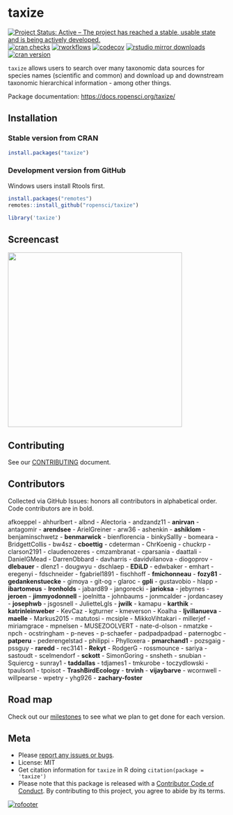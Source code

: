 
# taxize

[![Project Status: Active – The project has reached a stable, usable
state and is being actively
developed.](https://www.repostatus.org/badges/latest/active.svg)](https://www.repostatus.org/#active)
[![cran
checks](https://badges.cranchecks.info/worst/taxize.svg)](https://cran.r-project.org/web/checks/check_results_taxize.html)
[![rworkflows](https://github.com/ropensci/taxize/workflows/rworkflows/badge.svg)](https://github.com/ropensci/taxize/actions/)
[![codecov](https://codecov.io/gh/ropensci/taxize/branch/master/graph/badge.svg)](https://app.codecov.io/gh/ropensci/taxize)
[![rstudio mirror
downloads](https://cranlogs.r-pkg.org/badges/taxize)](https://github.com/r-hub/cranlogs.app)
[![cran
version](https://www.r-pkg.org/badges/version/taxize)](https://cran.r-project.org/package=taxize)

`taxize` allows users to search over many taxonomic data sources for
species names (scientific and common) and download up and downstream
taxonomic hierarchical information - among other things.

Package documentation: <https://docs.ropensci.org/taxize/>

## Installation

### Stable version from CRAN

``` r
install.packages("taxize")
```

### Development version from GitHub

Windows users install Rtools first.

``` r
install.packages("remotes")
remotes::install_github("ropensci/taxize")
```

``` r
library('taxize')
```

## Screencast

<a href="https://vimeo.com/92883063"><img src="man/figures/screencast.png" width="400"></a>

## Contributing

See our
[CONTRIBUTING](https://github.com/ropensci/taxize/blob/master/.github/CONTRIBUTING.md)
document.

## Contributors

Collected via GitHub Issues: honors all contributors in alphabetical
order. Code contributors are in bold.

afkoeppel - ahhurlbert - albnd - Alectoria - andzandz11 - **anirvan** -
antagomir - **arendsee** - ArielGreiner - arw36 - ashenkin -
**ashiklom** - benjaminschwetz - **benmarwick** - bienflorencia -
binkySallly - bomeara - BridgettCollis - bw4sz - **cboettig** -
cdeterman - ChrKoenig - chuckrp - clarson2191 - claudenozeres -
cmzambranat - cparsania - daattali - DanielGMead - DarrenObbard -
davharris - davidvilanova - diogoprov - **dlebauer** - dlenz1 -
dougwyu - dschlaep - **EDiLD** - edwbaker - emhart - eregenyi -
fdschneider - fgabriel1891 - fischhoff - **fmichonneau** - **fozy81** -
**gedankenstuecke** - gimoya - git-og - glaroc - **gpli** - gustavobio -
hlapp - **ibartomeus** - **Ironholds** - jabard89 - jangorecki -
**jarioksa** - jebyrnes - **jeroen** - **jimmyodonnell** - joelnitta -
johnbaums - jonmcalder - jordancasey - **josephwb** - jsgosnell -
JulietteLgls - **jwilk** - kamapu - **karthik** - **katrinleinweber** -
KevCaz - kgturner - kmeverson - Koalha - **ljvillanueva** - **maelle** -
Markus2015 - matutosi - mcsiple - MikkoVihtakari - millerjef -
miriamgrace - mpnelsen - MUSEZOOLVERT - nate-d-olson - nmatzke - npch -
ocstringham - p-neves - p-schaefer - padpadpadpad - paternogbc -
**patperu** - pederengelstad - philippi - Phylloxera - **pmarchand1** -
pozsgaig - pssguy - **raredd** - rec3141 - **Rekyt** - RodgerG -
rossmounce - sariya - sastoudt - scelmendorf - **sckott** -
SimonGoring - snsheth - snubian - Squiercg - sunray1 - **taddallas** -
tdjames1 - tmkurobe - toczydlowski - tpaulson1 - tpoisot -
**TrashBirdEcology** - **trvinh** - **vijaybarve** - wcornwell -
willpearse - wpetry - yhg926 - **zachary-foster**

## Road map

Check out our
[milestones](https://github.com/ropensci/taxize/milestones) to see what
we plan to get done for each version.

## Meta

- Please [report any issues or
  bugs](https://github.com/ropensci/taxize/issues).
- License: MIT
- Get citation information for `taxize` in R doing
  `citation(package = 'taxize')`
- Please note that this package is released with a [Contributor Code of
  Conduct](https://ropensci.org/code-of-conduct/). By contributing to
  this project, you agree to abide by its terms.

[![rofooter](https://ropensci.org/public_images/github_footer.png)](https://ropensci.org)
